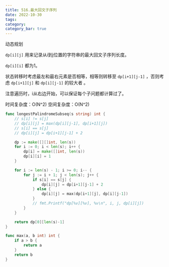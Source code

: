 ```yaml
---
title: 516.最大回文子序列
date: 2022-10-30
tags:
category: 
category_bar: true
---
```


动态规划

`dp[i][j]` 用来记录从i到j位置的字符串的最大回文子序列长度。

`dp[i][i]` 都为1。

状态转移时考虑最左和最右元素是否相等，相等则转移至 `dp[i+1][j-1]` ，否则考虑 `dp[i+1][j]` 和 `dp[i][j-1]` 的较大者 。

注意遍历时，i从右边开始，可以保证每个子问题都计算过了。

时间复杂度：O(N^2)
空间复杂度：O(N^2)

<!-- more -->
```Go
func longestPalindromeSubseq(s string) int {
	// s[i] != s[j]
	// dp[i][j] = max(dp[i][j-1], dp[i+1][j])
	// s[i] == s[j]
	// dp[i][j] = dp[i+1][j-1] + 2

	dp := make([][]int, len(s))
	for i := 0; i < len(s); i++ {
		dp[i] = make([]int, len(s))
		dp[i][i] = 1
	}

	for i := len(s) - 1; i >= 0; i-- {
		for j := i + 1; j < len(s); j++ {
			if s[i] == s[j] {
				dp[i][j] = dp[i+1][j-1] + 2
			} else {
				dp[i][j] = max(dp[i+1][j], dp[i][j-1])
			}
			// fmt.Printf("dp[%v][%v], %v\n", i, j, dp[i][j])
		}
	}

	return dp[0][len(s)-1]
}

func max(a, b int) int {
	if a > b {
		return a
	}
	return b
}
```
